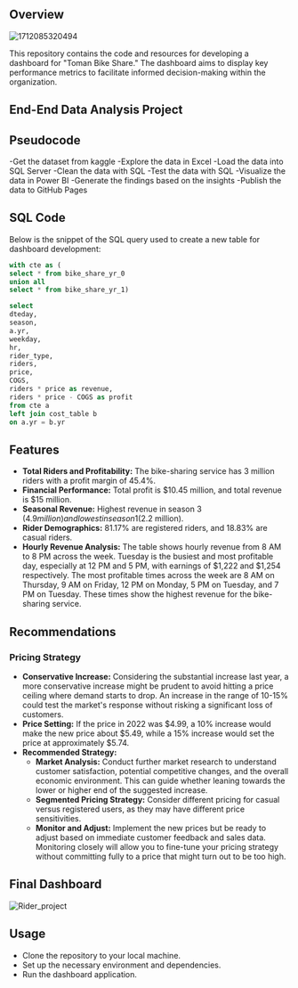 ## Overview
![1712085320494](https://github.com/Sundaraiah-YR/Bike_Share_Metrics/assets/173929318/6b999058-ea7e-4ed0-b69d-c5ba0e2ebbda)





This repository contains the code and resources for developing a dashboard for "Toman Bike Share." The dashboard aims to display key performance metrics to facilitate informed decision-making within the organization.

## End-End Data Analysis Project
## Pseudocode
-Get the dataset from kaggle
-Explore the data in Excel
-Load the data into SQL Server
-Clean the data with SQL
-Test the data with SQL
-Visualize the data in Power BI
-Generate the findings based on the insights
-Publish the data to GitHub Pages


## SQL Code
Below is the snippet of the SQL query used to create a new table for dashboard development:
```sql
with cte as (
select * from bike_share_yr_0
union all
select * from bike_share_yr_1)

select
dteday,
season,
a.yr,
weekday,
hr,
rider_type,
riders,
price,
COGS,
riders * price as revenue,
riders * price - COGS as profit
from cte a
left join cost_table b
on a.yr = b.yr
```

## Features
- **Total Riders and Profitability:** The bike-sharing service has 3 million riders with a profit margin of 45.4%.
- **Financial Performance:** Total profit is $10.45 million, and total revenue is $15 million.
- **Seasonal Revenue:** Highest revenue in season 3 ($4.9 million) and lowest in season 1 ($2.2 million).
- **Rider Demographics:** 81.17% are registered riders, and 18.83% are casual riders.
- **Hourly Revenue Analysis:** The table shows hourly revenue from 8 AM to 8 PM across the week. Tuesday is the busiest and most profitable day, especially at 12 PM and 5 PM, with earnings of $1,222 and $1,254 respectively. The most profitable times across the week are 8 AM on Thursday, 9 AM on Friday, 12 PM on Monday, 5 PM on Tuesday, and 7 PM on Tuesday. These times show the highest revenue for the bike-sharing service.



## Recommendations
### Pricing Strategy
- **Conservative Increase:** Considering the substantial increase last year, a more conservative increase might be prudent to avoid hitting a price ceiling where demand starts to drop. An increase in the range of 10-15% could test the market's response without risking a significant loss of customers.
- **Price Setting:** If the price in 2022 was $4.99, a 10% increase would make the new price about $5.49, while a 15% increase would set the price at approximately $5.74.
- **Recommended Strategy:**
  - **Market Analysis:** Conduct further market research to understand customer satisfaction, potential competitive changes, and the overall economic environment. This can guide whether leaning towards the lower or higher end of the suggested increase.
  - **Segmented Pricing Strategy:** Consider different pricing for casual versus registered users, as they may have different price sensitivities.
  - **Monitor and Adjust:** Implement the new prices but be ready to adjust based on immediate customer feedback and sales data. Monitoring closely will allow you to fine-tune your pricing strategy without committing fully to a price that might turn out to be too high.
 
## Final Dashboard

![Rider_project](https://github.com/Sundaraiah-YR/Bike_Share_Metrics/assets/173929318/39464164-c57b-4581-b972-5a4433ca087c)




## Usage
- Clone the repository to your local machine.
- Set up the necessary environment and dependencies.
- Run the dashboard application.
